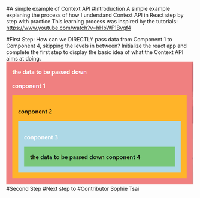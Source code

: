 #A simple example of Context API
#Introduction
A simple example explaning the process of how I understand Context API in React step by step with practice This learning process was inspired by the tutorials: https://www.youtube.com/watch?v=hHbWF1Bvgf4

#First Step: How can we DIRECTLY pass data from Component 1 to Component 4, skipping the levels in between?
Initialize the react app and complete the first step to display the basic idea of what the Context API aims at doing. 
<img src='screenshot-github-context/screenshot-github-context1.png' width='500px' />
#Second Step
#Next step to
#Contributor
Sophie Tsai

